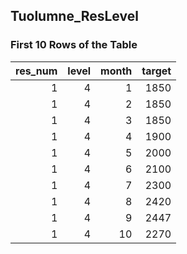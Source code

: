 ## Tuolumne_ResLevel
### First 10 Rows of the Table
|   res_num |   level |   month |   target |
|----------:|--------:|--------:|---------:|
|         1 |       4 |       1 |     1850 |
|         1 |       4 |       2 |     1850 |
|         1 |       4 |       3 |     1850 |
|         1 |       4 |       4 |     1900 |
|         1 |       4 |       5 |     2000 |
|         1 |       4 |       6 |     2100 |
|         1 |       4 |       7 |     2300 |
|         1 |       4 |       8 |     2420 |
|         1 |       4 |       9 |     2447 |
|         1 |       4 |      10 |     2270 |
